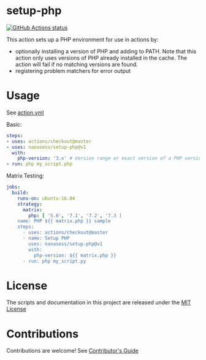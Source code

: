 # setup-php

<p align="left">
  <a href="https://github.com/nanasess/setup-php"><img alt="GitHub Actions status" src="https://github.com/nanasess/setup-php/workflows/Main%20workflow/badge.svg"></a>
</p>

This action sets up a PHP environment for use in actions by:

- optionally installing a version of PHP and adding to PATH. Note that this action only uses versions of PHP already installed in the cache. The action will fail if no matching versions are found.
- registering problem matchers for error output

# Usage

See [action.yml](action.yml)

Basic:
```yaml
steps:
- uses: actions/checkout@master
- uses: nanasess/setup-php@v1
  with:
    php-version: '3.x' # Version range or exact version of a PHP version to use, using semvers version range syntax.
- run: php my_script.php
```

Matrix Testing:
```yaml
jobs:
  build:
    runs-on: ubuntu-16.04
    strategy:
      matrix:
        php: [ '5.6', '7.1', '7.2', '7.3 ]
    name: PHP ${{ matrix.php }} sample
    steps:
      - uses: actions/checkout@master
      - name: Setup PHP
        uses: nanasess/setup-php@v1
        with:
          php-version: ${{ matrix.php }}
      - run: php my_script.py
```

# License

The scripts and documentation in this project are released under the [MIT License](LICENSE)

# Contributions

Contributions are welcome!  See [Contributor's Guide](docs/contributors.md)
